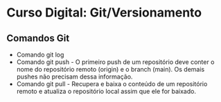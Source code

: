 # Curso Digital: Git/Versionamento

## Comandos Git
* Comando git log
* Comando git push - O primeiro push de um repositório deve conter o nome do repositório remoto (origin) e o branch (main). Os demais pushes não precisam dessa informação.
* Comando git pull - Recupera e baixa o conteúdo de um repositório remoto e atualiza o repositório local assim que ele for baixado.
